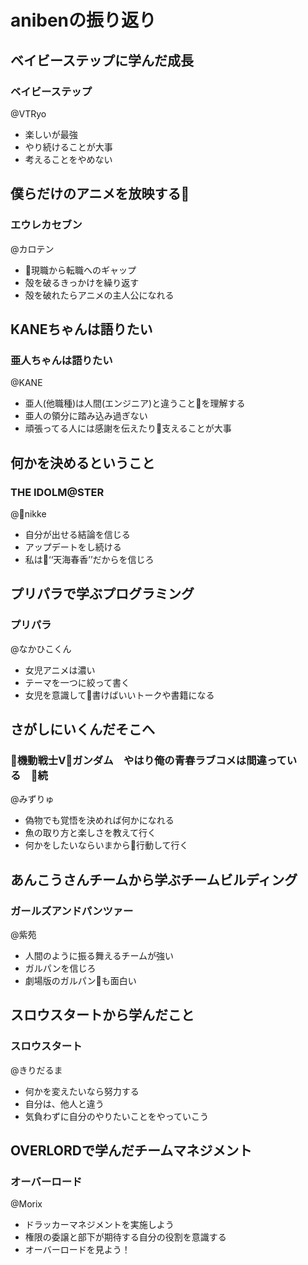 # anibenの振り返り

## ベイビーステップに学んだ成長

### ベイビーステップ

@VTRyo

* 楽しいが最強
* やり続けることが大事
* 考えることをやめない

## 僕らだけのアニメを放映する

### エウレカセブン

@カロテン

* 現職から転職へのギャップ
* 殻を破るきっかけを繰り返す
* 殻を破れたらアニメの主人公になれる

## KANEちゃんは語りたい

### 亜人ちゃんは語りたい

@KANE

* 亜人(他職種)は人間(エンジニア)と違うことを理解する
* 亜人の領分に踏み込み過ぎない
* 頑張ってる人には感謝を伝えたり支えることが大事

## 何かを決めるということ

### THE IDOLM@STER

@nikke

* 自分が出せる結論を信じる
* アップデートをし続ける
* 私は‘‘天海春香’’だからを信じろ

## プリパラで学ぶプログラミング

### プリパラ

@なかひこくん

* 女児アニメは濃い
* テーマを一つに絞って書く
* 女児を意識して書けばいいトークや書籍になる

## さがしにいくんだそこへ

### 機動戦士Vガンダム　やはり俺の青春ラブコメは間違っている　続

@みずりゅ

* 偽物でも覚悟を決めれば何かになれる
* 魚の取り方と楽しさを教えて行く
* 何かをしたいならいまから行動して行く

## あんこうさんチームから学ぶチームビルディング

### ガールズアンドパンツァー

@紫苑

* 人間のように振る舞えるチームが強い
* ガルパンを信じろ
* 劇場版のガルパンも面白い

## スロウスタートから学んだこと

### スロウスタート

@きりだるま

* 何かを変えたいなら努力する
* 自分は、他人と違う
* 気負わずに自分のやりたいことをやっていこう

## OVERLORDで学んだチームマネジメント

### オーバーロード

@Morix

* ドラッカーマネジメントを実施しよう
* 権限の委譲と部下が期待する自分の役割を意識する
* オーバーロードを見よう！